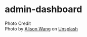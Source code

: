 # admin-dashboard

Photo Credit  
Photo by <a href="https://unsplash.com/@alison_wang?utm_content=creditCopyText&utm_medium=referral&utm_source=unsplash">Alison Wang</a> on <a href="https://unsplash.com/photos/yellow-and-black-robot-toy-mou0S7ViElQ?utm_content=creditCopyText&utm_medium=referral&utm_source=unsplash">Unsplash</a>
